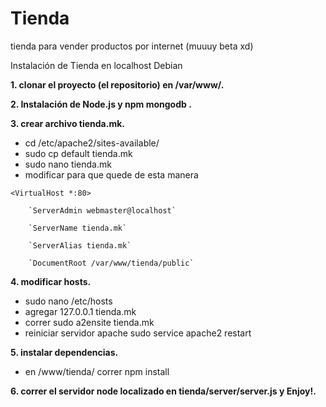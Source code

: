 Tienda
======

tienda para vender productos por internet (muuuy beta xd)

Instalación de Tienda en localhost Debian

**1.    clonar el proyecto (el repositorio) en /var/www/.**

**2.	Instalación de Node.js y npm mongodb .**

**3.	crear archivo tienda.mk.**
* cd /etc/apache2/sites-available/
* sudo cp default tienda.mk
* sudo nano tienda.mk
* modificar para que quede de esta manera

`<VirtualHost *:80>`

        `ServerAdmin webmaster@localhost`

        `ServerName tienda.mk`

        `ServerAlias tienda.mk`

        `DocumentRoot /var/www/tienda/public`
        

**4.	modificar hosts.**

* sudo nano /etc/hosts
* agregar 127.0.0.1  tienda.mk
* correr sudo a2ensite tienda.mk
* reiniciar servidor apache sudo service apache2 restart

**5. instalar dependencias.**
* en /www/tienda/ correr npm install


**6. correr el servidor node localizado en tienda/server/server.js y Enjoy!.**